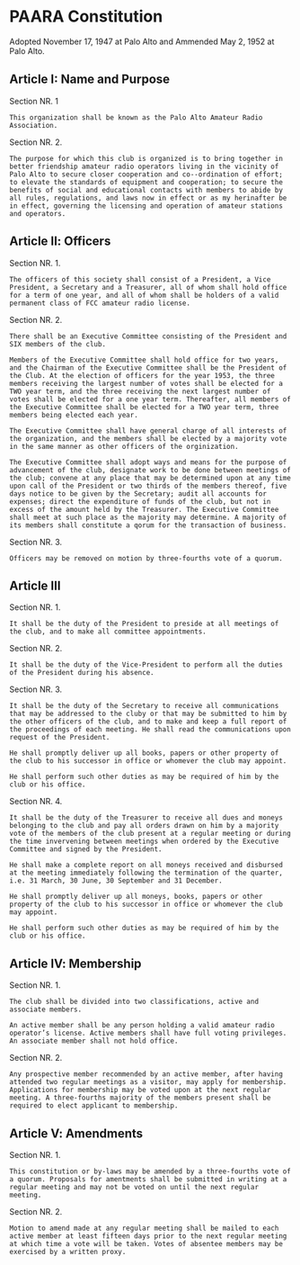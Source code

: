 # PAARA Constitution

Adopted November 17, 1947 at Palo Alto and Ammended May 2, 1952 at Palo Alto.

## Article I: Name and Purpose

Section NR. 1

`This organization shall be known as the Palo Alto Amateur Radio Association.`

Section NR. 2.

`The purpose for which this club is organized is to bring together in better friendship amateur radio operators living in the vicinity of Palo Alto to secure closer cooperation and co--ordination of effort; to elevate the standards of equipment and cooperation; to secure the benefits of social and educational contacts with members to abide by all rules, regulations, and laws now in effect or as my herinafter be in effect, governing the licensing and operation of amateur stations and operators.`

## Article Ⅱ: Officers

Section NR. 1.

`The officers of this society shall consist of a President, a Vice President, a Secretary and a Treasurer, all of whom shall hold office for a term of one year, and all of whom shall be holders of a valid permanent class of FCC amateur radio license.`

Section NR. 2.

    There shall be an Executive Committee consisting of the President and SIX members of the club.

    Members of the Executive Committee shall hold office for two years, and the Chairman of the Executive Committee shall be the President of the Club. At the election of officers for the year 1953, the three members receiving the largest number of votes shall be elected for a TWO year term, and the three receiving the next largest number of votes shall be elected for a one year term. Thereafter, all members of the Executive Committee shall be elected for a TWO year term, three members being elected each year.

    The Executive Committee shall have general charge of all interests of the organization, and the members shall be elected by a majority vote in the same manner as other officers of the orginization.

    The Executive Committee shall adopt ways and means for the purpose of advancement of the club, designate work to be done between meetings of the club; convene at any place that may be determined upon at any time upon call of the President or two thirds of the members thereof, five days notice to be given by the Secretary; audit all accounts for expenses; direct the expenditure of funds of the club, but not in excess of the amount held by the Treasurer. The Executive Committee shall meet at such place as the majority may determine. A majority of its members shall constitute a qorum for the transaction of business.

Section NR. 3.

    Officers may be removed on motion by three-fourths vote of a quorum.

## Article Ⅲ

Section NR. 1.

    It shall be the duty of the President to preside at all meetings of the club, and to make all committee appointments.

Section NR. 2.

    It shall be the duty of the Vice-President to perform all the duties of the President during his absence.

Section NR. 3.

    It shall be the duty of the Secretary to receive all communications that may be addressed to the cluby or that may be submitted to him by the other officers of the club, and to make and keep a full report of the proceedings of each meeting. He shall read the communications upon request of the President.

    He shall promptly deliver up all books, papers or other property of the club to his successor in office or whomever the club may appoint.

    He shall perform such other duties as may be required of him by the club or his office.

Section NR. 4.

    It shall be the duty of the Treasurer to receive all dues and moneys belonging to the club and pay all orders drawn on him by a majority vote of the members of the club present at a regular meeting or during the time invervening between meetings when ordered by the Executive Committee and signed by the President.

    He shall make a complete report on all moneys received and disbursed at the meeting immediately following the termination of the quarter, i.e. 31 March, 30 June, 30 September and 31 December.

    He shall promptly deliver up all moneys, books, papers or other property of the club to his successor in office or whomever the club may appoint.

    He shall perform such other duties as may be required of him by the club or his office.

## Article Ⅳ: Membership

Section NR. 1.

    The club shall be divided into two classifications, active and associate members.

    An active member shall be any person holding a valid amateur radio operator’s license. Active members shall have full voting privileges. An associate member shall not hold office.

Section NR. 2.

    Any prospective member recommended by an active member, after having attended two regular meetings as a visitor, may apply for membership. Applications for membership may be voted upon at the next regular meeting. A three-fourths majority of the members present shall be required to elect applicant to membership.

## Article Ⅴ: Amendments

Section NR. 1.

    This constitution or by-laws may be amended by a three-fourths vote of a quorum. Proposals for amentments shall be submitted in writing at a regular meeting and may not be voted on until the next regular meeting.

Section NR. 2.

    Motion to amend made at any regular meeting shall be mailed to each active member at least fifteen days prior to the next regular meeting at which time a vote will be taken. Votes of absentee members may be exercised by a written proxy.
